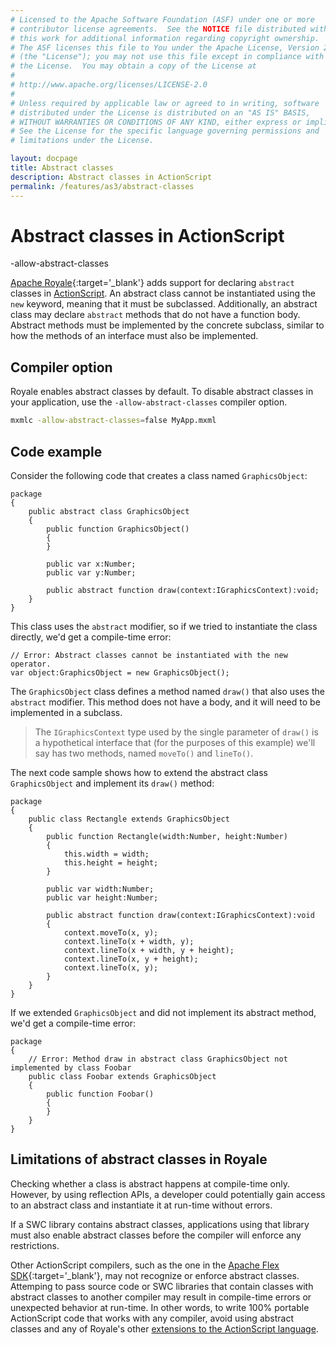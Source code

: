 ```yaml
---
# Licensed to the Apache Software Foundation (ASF) under one or more
# contributor license agreements.  See the NOTICE file distributed with
# this work for additional information regarding copyright ownership.
# The ASF licenses this file to You under the Apache License, Version 2.0
# (the "License"); you may not use this file except in compliance with
# the License.  You may obtain a copy of the License at
# 
# http://www.apache.org/licenses/LICENSE-2.0
# 
# Unless required by applicable law or agreed to in writing, software
# distributed under the License is distributed on an "AS IS" BASIS,
# WITHOUT WARRANTIES OR CONDITIONS OF ANY KIND, either express or implied.
# See the License for the specific language governing permissions and
# limitations under the License.

layout: docpage
title: Abstract classes
description: Abstract classes in ActionScript
permalink: /features/as3/abstract-classes
---
```


# Abstract classes in ActionScript

-allow-abstract-classes

[Apache Royale](https://royale.apache.org/){:target='_blank'} adds support for declaring `abstract` classes in [ActionScript](features/as3). An abstract class cannot be instantiated using the `new` keyword, meaning that it must be subclassed. Additionally, an abstract class may declare `abstract` methods that do not have a function body. Abstract methods must be implemented by the concrete subclass, similar to how the methods of an interface must also be implemented.

## Compiler option

Royale enables abstract classes by default. To disable abstract classes in your application, use the `-allow-abstract-classes` compiler option.

```sh
mxmlc -allow-abstract-classes=false MyApp.mxml
```

## Code example

Consider the following code that creates a class named `GraphicsObject`:

```as3
package
{
	public abstract class GraphicsObject
	{
		public function GraphicsObject()
		{
		}

		public var x:Number;
		public var y:Number;

		public abstract function draw(context:IGraphicsContext):void;
	}
}
```

This class uses the `abstract` modifier, so if we tried to instantiate the class directly, we'd get a compile-time error:

```as3
// Error: Abstract classes cannot be instantiated with the new operator.
var object:GraphicsObject = new GraphicsObject();
```

The `GraphicsObject` class defines a method named `draw()` that also uses the `abstract` modifier. This method does not have a body, and it will need to be implemented in a subclass.

> The `IGraphicsContext` type used by the single parameter of `draw()` is a hypothetical interface that (for the purposes of this example) we'll say has two methods, named `moveTo()` and `lineTo()`.

The next code sample shows how to extend the abstract class `GraphicsObject` and implement its `draw()` method:


```as3
package
{
	public class Rectangle extends GraphicsObject
	{
		public function Rectangle(width:Number, height:Number)
		{
			this.width = width;
			this.height = height;
		}

		public var width:Number;
		public var height:Number;

		public abstract function draw(context:IGraphicsContext):void
		{
			context.moveTo(x, y);
			context.lineTo(x + width, y);
			context.lineTo(x + width, y + height);
			context.lineTo(x, y + height);
			context.lineTo(x, y);
		}
	}
}
```

If we extended `GraphicsObject` and did not implement its abstract method, we'd get a compile-time error:


```as3
package
{
	// Error: Method draw in abstract class GraphicsObject not implemented by class Foobar
	public class Foobar extends GraphicsObject
	{
		public function Foobar()
		{
		}
	}
}
```

## Limitations of abstract classes in Royale

Checking whether a class is abstract happens at compile-time only. However, by using reflection APIs, a developer could potentially gain access to an abstract class and instantiate it at run-time without errors.

If a SWC library contains abstract classes, applications using that library must also enable abstract classes before the compiler will enforce any restrictions.

Other ActionScript compilers, such as the one in the [Apache Flex SDK](https://flex.apache.org/){:target='_blank'}, may not recognize or enforce abstract classes. Attemping to pass source code or SWC libraries that contain classes with abstract classes to another compiler may result in compile-time errors or unexpected behavior at run-time. In other words, to write 100% portable ActionScript code that works with any compiler, avoid using abstract classes and any of Royale's other [extensions to the ActionScript language](features/as3#new-actionscript-language-features-in-royale).

